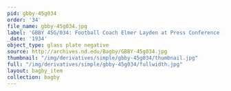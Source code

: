 ```yaml
---
pid: gbby-45g034
order: '34'
file_name: gbby-45g034.jpg
label: 'GBBY 45G/034: Football Coach Elmer Layden at Press Conference - 1934'
_date: '1934'
object_type: glass plate negative
source: http://archives.nd.edu/Bagby/GBBY-45g034.jpg
thumbnail: "/img/derivatives/simple/gbby-45g034/thumbnail.jpg"
full: "/img/derivatives/simple/gbby-45g034/fullwidth.jpg"
layout: bagby_item
collection: bagby
---
```

